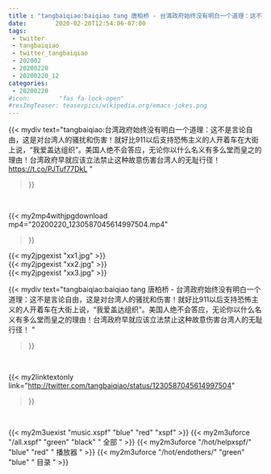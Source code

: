 ```yaml
---
title : "tangbaiqiao:baiqiao tang 唐柏桥 - 台湾政府始终没有明白一个道理：这不是言论自由，这是对台湾人的骚扰和伤害！就好比911以后支持恐怖主义的人开着车在大街上说，“我爱盖达组织”。美国人绝不会答应，无论你以什么名义有多么堂而皇之的理由！台湾政府早就应该立法禁止这种故意伤害台湾人的无耻行径！ "
date:        2020-02-20T12:54:06-07:00
tags:
 - twitter
 - tangbaiqiao
 - twitter_tangbaiqiao
 - 202002
 - 20200220
 - 20200220_12
categories:
 - 20200220
#icon:        "fas fa-lock-open"
#resImgTeaser: teaserpics/wikipedia.org/emacs-jokes.png
---
```


{{< mydiv text="tangbaiqiao:台湾政府始终没有明白一个道理：这不是言论自由，这是对台湾人的骚扰和伤害！就好比911以后支持恐怖主义的人开着车在大街上说，“我爱盖达组织”。美国人绝不会答应，无论你以什么名义有多么堂而皇之的理由！台湾政府早就应该立法禁止这种故意伤害台湾人的无耻行径！  https://t.co/PJTuf77DkL "
>}}
<br>


{{< my2mp4withjpgdownload mp4="20200220_1230587045614997504.mp4"
>}}

{{< my2jpgexist "xx1.jpg" >}}<br>
{{< my2jpgexist "xx2.jpg" >}}<br>
{{< my2jpgexist "xx3.jpg" >}}<br>



{{< mydiv text="tangbaiqiao:baiqiao tang 唐柏桥 - 台湾政府始终没有明白一个道理：这不是言论自由，这是对台湾人的骚扰和伤害！就好比911以后支持恐怖主义的人开着车在大街上说，“我爱盖达组织”。美国人绝不会答应，无论你以什么名义有多么堂而皇之的理由！台湾政府早就应该立法禁止这种故意伤害台湾人的无耻行径！ "
>}}
<br>

{{< my2linktextonly link="http://twitter.com/tangbaiqiao/status/1230587045614997504"
>}}


<br>

{{< my2m3uexist "music.xspf"        "blue"   "red"    "xspf" >}} {{< my2m3uforce "/all.xspf"         "green"  "black"  " 全部 " >}} {{< my2m3uforce "/hot/helpxspf/"    "blue"   "red"    " 播放器 " >}} {{< my2m3uforce "/hot/endothers/"   "green"  "blue"   " 目录 " >}} 
